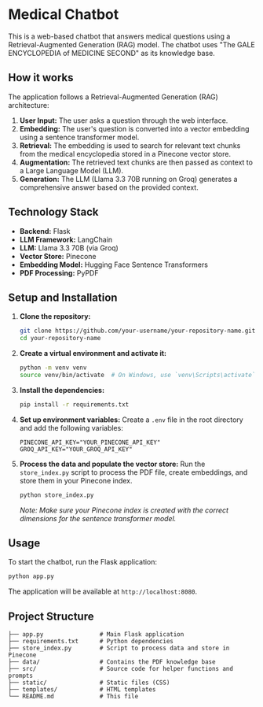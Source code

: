 # Medical Chatbot

This is a web-based chatbot that answers medical questions using a Retrieval-Augmented Generation (RAG) model. The chatbot uses "The GALE ENCYCLOPEDIA of MEDICINE SECOND" as its knowledge base.

## How it works

The application follows a Retrieval-Augmented Generation (RAG) architecture:

1.  **User Input:** The user asks a question through the web interface.
2.  **Embedding:** The user's question is converted into a vector embedding using a sentence transformer model.
3.  **Retrieval:** The embedding is used to search for relevant text chunks from the medical encyclopedia stored in a Pinecone vector store.
4.  **Augmentation:** The retrieved text chunks are then passed as context to a Large Language Model (LLM).
5.  **Generation:** The LLM (Llama 3.3 70B running on Groq) generates a comprehensive answer based on the provided context.

## Technology Stack

*   **Backend:** Flask
*   **LLM Framework:** LangChain
*   **LLM:** Llama 3.3 70B (via Groq)
*   **Vector Store:** Pinecone
*   **Embedding Model:** Hugging Face Sentence Transformers
*   **PDF Processing:** PyPDF

## Setup and Installation

1.  **Clone the repository:**
    ```bash
    git clone https://github.com/your-username/your-repository-name.git
    cd your-repository-name
    ```

2.  **Create a virtual environment and activate it:**
    ```bash
    python -m venv venv
    source venv/bin/activate  # On Windows, use `venv\Scripts\activate`
    ```

3.  **Install the dependencies:**
    ```bash
    pip install -r requirements.txt
    ```

4.  **Set up environment variables:**
    Create a `.env` file in the root directory and add the following variables:
    ```
    PINECONE_API_KEY="YOUR_PINECONE_API_KEY"
    GROQ_API_KEY="YOUR_GROQ_API_KEY"
    ```

5.  **Process the data and populate the vector store:**
    Run the `store_index.py` script to process the PDF file, create embeddings, and store them in your Pinecone index.
    ```bash
    python store_index.py
    ```
    *Note: Make sure your Pinecone index is created with the correct dimensions for the sentence transformer model.*

## Usage

To start the chatbot, run the Flask application:

```bash
python app.py
```

The application will be available at `http://localhost:8080`.

## Project Structure

```
├── app.py                # Main Flask application
├── requirements.txt      # Python dependencies
├── store_index.py        # Script to process data and store in Pinecone
├── data/                 # Contains the PDF knowledge base
├── src/                  # Source code for helper functions and prompts
├── static/               # Static files (CSS)
├── templates/            # HTML templates
└── README.md             # This file
```
